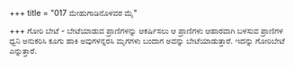 +++
title = "017 ಮೇಹುಗಾಡಿನೊಳವರ ಮೈ"

+++
ಗೋರಿ ಬೇಟೆ - ಬೇಟೆಯಾಡುವ ಪ್ರಾಣಿಗಳನ್ನು ಆಕರ್ಷಿಸಲು ಆ ಪ್ರಾಣಿಗಳು ಆಹಾರವಾಗಿ ಬಳಸುವ ಪ್ರಾಣಿಗಳ ಧ್ವನಿ ಅನುಕರಿಸಿ  ಕೂಗು ಹಾಕಿ ಅವುಗಳನ್ನರಸಿ ಮೃಗಗಳು ಬಂದಾಗ ಅವನ್ನು ಬೇಟೆಯಾಡುತ್ತಾರೆ. ಇದನ್ನು ಗೋರಿಬೇಟೆ ಎನ್ನುತ್ತಾರೆ.